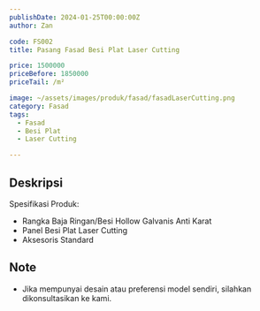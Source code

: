 ```yaml
---
publishDate: 2024-01-25T00:00:00Z
author: Zan

code: FS002
title: Pasang Fasad Besi Plat Laser Cutting

price: 1500000
priceBefore: 1850000
priceTail: /m²

image: ~/assets/images/produk/fasad/fasadLaserCutting.png
category: Fasad
tags:
  - Fasad
  - Besi Plat
  - Laser Cutting

---
```


## Deskripsi

Spesifikasi Produk:
- Rangka Baja Ringan/Besi Hollow Galvanis Anti Karat
- Panel Besi Plat Laser Cutting
- Aksesoris Standard

## Note
- Jika mempunyai desain atau preferensi model sendiri, silahkan dikonsultasikan ke kami.